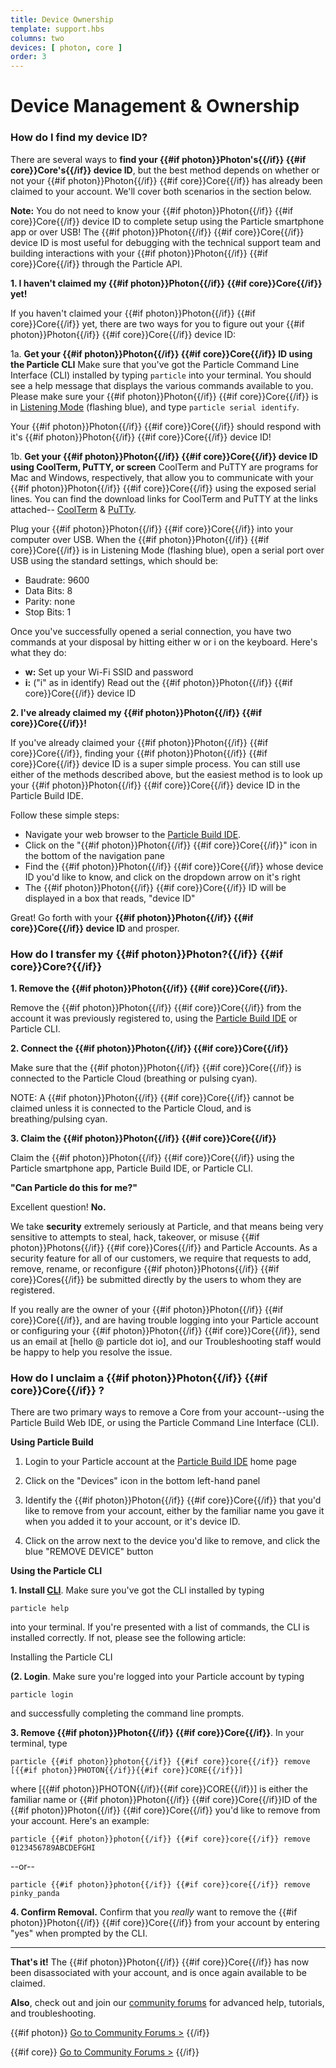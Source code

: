 ```yaml
---
title: Device Ownership
template: support.hbs
columns: two
devices: [ photon, core ]
order: 3
---
```


Device Management & Ownership
===

### How do I find my device ID?

There are several ways to **find your {{#if photon}}Photon's{{/if}} {{#if core}}Core's{{/if}} device ID**, but the best method depends on whether or not your {{#if photon}}Photon{{/if}} {{#if core}}Core{{/if}} has already been claimed to your account.  We'll cover both scenarios in the section below.

**Note:** You do not need to know your {{#if photon}}Photon{{/if}} {{#if core}}Core{{/if}} device ID to complete setup using the Particle smartphone app or over USB!  The {{#if photon}}Photon{{/if}} {{#if core}}Core{{/if}} device ID is most useful for debugging with the technical support team and building interactions with your {{#if photon}}Photon{{/if}} {{#if core}}Core{{/if}} through the Particle API.

**1. I haven't claimed my {{#if photon}}Photon{{/if}} {{#if core}}Core{{/if}} yet!**

If you haven't claimed your {{#if photon}}Photon{{/if}} {{#if core}}Core{{/if}} yet, there are two ways for you to figure out your {{#if photon}}Photon{{/if}} {{#if core}}Core{{/if}} device ID:

  1a. **Get your {{#if photon}}Photon{{/if}} {{#if core}}Core{{/if}} ID using the Particle CLI** Make sure that you've got the Particle Command Line Interface (CLI) installed by typing ``particle``
into your terminal.
You should see a help message that displays the various commands available to you.  Please make sure your {{#if photon}}Photon{{/if}} {{#if core}}Core{{/if}} is in [Listening Mode](https://mtc.cdn.vine.co/r/videos/B75AACF6B91015398617940668416_154e6c92f81.4.3.1608668747173494282_V_AMvRCF0NS2Y_i_y0FdDV9ABtESHh9GR_VFKEu8Pn8Q3ZHYx9l32NfspugyWKJh.mp4?versionId=l_G0UVaqFXFSdJVxAeJ3.56M1HhVfO9S) (flashing blue), and type ``particle serial identify``.

Your {{#if photon}}Photon{{/if}} {{#if core}}Core{{/if}} should respond with it's {{#if photon}}Photon{{/if}} {{#if core}}Core{{/if}} device ID!

  1b. **Get your {{#if photon}}Photon{{/if}} {{#if core}}Core{{/if}} device ID using CoolTerm, PuTTY, or screen** CoolTerm and PuTTY are programs for Mac and Windows, respectively, that allow you to communicate with your {{#if photon}}Photon{{/if}} {{#if core}}Core{{/if}} using the exposed serial lines.  You can find the download links for CoolTerm and PuTTY at the links attached--
  [CoolTerm](http://freeware.the-meiers.org/) & [PuTTy](http://the.earth.li/~sgtatham/putty/latest/x86/putty.exe).

Plug your {{#if photon}}Photon{{/if}} {{#if core}}Core{{/if}} into your computer over USB. When the {{#if photon}}Photon{{/if}} {{#if core}}Core{{/if}} is in Listening Mode (flashing blue), open a serial port over USB using the standard settings, which should be:

- Baudrate: 9600
- Data Bits: 8
- Parity: none
- Stop Bits: 1

Once you've successfully opened a serial connection, you have two commands at your disposal by hitting either w or i on the keyboard. Here's what they do:

- **w:** Set up your Wi-Fi SSID and password
- **i:** ("i" as in identify) Read out the {{#if photon}}Photon{{/if}} {{#if core}}Core{{/if}} device ID

**2. I've already claimed my {{#if photon}}Photon{{/if}} {{#if core}}Core{{/if}}!**

If you've already claimed your {{#if photon}}Photon{{/if}} {{#if core}}Core{{/if}}, finding your {{#if photon}}Photon{{/if}} {{#if core}}Core{{/if}} device ID is a super simple process. You can still use either of the methods described above, but the easiest method is to look up your {{#if photon}}Photon{{/if}} {{#if core}}Core{{/if}} device ID in the Particle Build IDE.

Follow these simple steps:

- Navigate your web browser to the [Particle Build IDE](https://build.particle.io/build).
- Click on the "{{#if photon}}Photon{{/if}} {{#if core}}Core{{/if}}" icon in the bottom of the navigation pane
- Find the {{#if photon}}Photon{{/if}} {{#if core}}Core{{/if}} whose device ID you'd like to know, and click on the dropdown arrow on it's right
- The {{#if photon}}Photon{{/if}} {{#if core}}Core{{/if}} ID will be displayed in a box that reads, "device ID"


Great! Go forth with your **{{#if photon}}Photon{{/if}} {{#if core}}Core{{/if}} device ID** and prosper.


### How do I transfer my {{#if photon}}Photon?{{/if}} {{#if core}}Core?{{/if}}

**1. Remove the {{#if photon}}Photon{{/if}} {{#if core}}Core{{/if}}.**

Remove the {{#if photon}}Photon{{/if}} {{#if core}}Core{{/if}} from the account it was previously registered to, using the [Particle Build IDE](https://build.particle.io/build) or Particle CLI.

**2. Connect the {{#if photon}}Photon{{/if}} {{#if core}}Core{{/if}}**

Make sure that the {{#if photon}}Photon{{/if}} {{#if core}}Core{{/if}} is connected to the Particle Cloud (breathing or pulsing cyan).

NOTE: A {{#if photon}}Photon{{/if}} {{#if core}}Core{{/if}} cannot be claimed unless it is connected to the Particle Cloud, and is breathing/pulsing cyan.

**3. Claim the {{#if photon}}Photon{{/if}} {{#if core}}Core{{/if}}**

Claim the {{#if photon}}Photon{{/if}} {{#if core}}Core{{/if}} using the Particle smartphone app, Particle Build IDE, or Particle CLI.

**"Can Particle do this for me?"**

Excellent question! **No.**

We take **security** extremely seriously at Particle, and that means being very sensitive to attempts to steal, hack, takeover, or misuse {{#if photon}}Photons{{/if}} {{#if core}}Cores{{/if}} and Particle Accounts. As a security feature for all of our customers, we require that requests to add, remove, rename, or reconfigure {{#if photon}}Photons{{/if}} {{#if core}}Cores{{/if}} be submitted directly by the users to whom they are registered.

If you really are the owner of your {{#if photon}}Photon{{/if}} {{#if core}}Core{{/if}}, and are having trouble logging into your Particle account or configuring your {{#if photon}}Photon{{/if}} {{#if core}}Core{{/if}}, send us an email at [hello @ particle dot io], and our Troubleshooting staff would be happy to help you resolve the issue.

### How do I unclaim a {{#if photon}}Photon{{/if}} {{#if core}}Core{{/if}} ?

There are two primary ways to remove a Core from your account--using the Particle Build Web IDE, or using the Particle Command Line Interface (CLI).

**Using Particle Build**

1. Login to your Particle account at the [Particle Build IDE](https://build.particle.io/build) home page

2. Click on the "Devices" icon in the bottom left-hand panel

3. Identify the {{#if photon}}Photon{{/if}} {{#if core}}Core{{/if}} that you'd like to remove from your account, either by the familiar name you gave it when you added it to your account, or it's device ID.

4. Click on the arrow next to the device you'd like to remove, and click the blue "REMOVE DEVICE" button


**Using the Particle CLI**

**1. Install [CLI](https://github.com/spark/particle-cli)**.  Make sure you've got the CLI installed by typing

``particle help``

into your terminal. If you're presented with a list of commands, the CLI is installed correctly. If not, please see the following article:

Installing the Particle CLI

**(2. Login**.  Make sure you're logged into your Particle account by typing

``particle login``

and successfully completing the command line prompts.

**3. Remove {{#if photon}}Photon{{/if}} {{#if core}}Core{{/if}}**.  In your terminal, type

``particle {{#if photon}}photon{{/if}} {{#if core}}core{{/if}} remove [{{#if photon}}PHOTON{{/if}}{{#if core}}CORE{{/if}}]``

where [{{#if photon}}PHOTON{{/if}}{{#if core}}CORE{{/if}}] is either the familiar name or {{#if photon}}Photon{{/if}} {{#if core}}Core{{/if}}ID of the {{#if photon}}Photon{{/if}} {{#if core}}Core{{/if}} you'd like to remove from your account. Here's an example:

``particle {{#if photon}}photon{{/if}} {{#if core}}core{{/if}} remove 0123456789ABCDEFGHI``

--or--

``particle {{#if photon}}photon{{/if}} {{#if core}}core{{/if}} remove pinky_panda``

**4. Confirm Removal.**  Confirm that you *really* want to remove the {{#if photon}}Photon{{/if}} {{#if core}}Core{{/if}} from your account by entering "yes" when prompted by the CLI.

---

**That's it!** The {{#if photon}}Photon{{/if}} {{#if core}}Core{{/if}} has now been disassociated with your account, and is once again available to be claimed.

**Also**, check out and join our [community forums](http://community.particle.io/) for advanced help, tutorials, and troubleshooting.

{{#if photon}}
[Go to Community Forums >](http://community.particle.io/c/troubleshooting)
{{/if}}

{{#if core}}
[Go to Community Forums >](http://community.particle.io/c/troubleshooting)
{{/if}}




